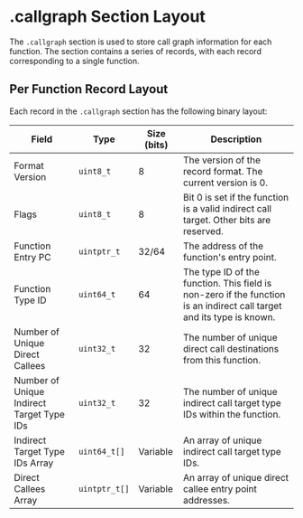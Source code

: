 # .callgraph Section Layout

The `.callgraph` section is used to store call graph information for each function. The section contains a series of records, with each record corresponding to a single function.

## Per Function Record Layout

Each record in the `.callgraph` section has the following binary layout:

| Field                                  | Type          | Size (bits) | Description                                                                                             |
| -------------------------------------- | ------------- | ----------- | ------------------------------------------------------------------------------------------------------- |
| Format Version                         | `uint8_t`     | 8           | The version of the record format. The current version is 0.                                             |
| Flags                                  | `uint8_t`     | 8           | Bit 0 is set if the function is a valid indirect call target. Other bits are reserved.                  |
| Function Entry PC                      | `uintptr_t`   | 32/64       | The address of the function's entry point.                                                              |
| Function Type ID                       | `uint64_t`    | 64          | The type ID of the function. This field is non-zero if the function is an indirect call target and its type is known. |
| Number of Unique Direct Callees        | `uint32_t`    | 32          | The number of unique direct call destinations from this function.                                       |
| Number of Unique Indirect Target Type IDs| `uint32_t`    | 32          | The number of unique indirect call target type IDs within the function.                                 |
| Indirect Target Type IDs Array         | `uint64_t[]`  | Variable    | An array of unique indirect call target type IDs.                                                       |
| Direct Callees Array                   | `uintptr_t[]` | Variable    | An array of unique direct callee entry point addresses.                                                 |
